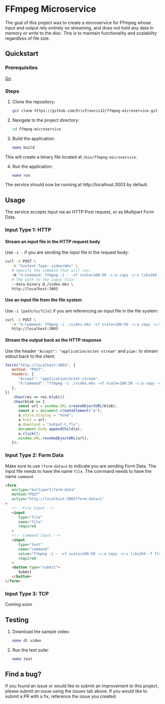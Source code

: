 # FFmpeg Microservice

The goal of this project was to create a microservice for FFmpeg whose input and output rely entirely on streaming, and does not hold any data in memory or write to the disc. This is to maintain functionality and scalability regardless of file size.


## Quickstart

### Prerequisites
[Go](https://go.dev/doc/install)

### Steps

1. Clone the repository:
   
   ```bash
   git clone https://github.com/EricFrancis12/ffmpeg-microservice.git
   ```

2. Navigate to the project directory:
   
   ```bash
   cd ffmpeg-microservice
   ```

3. Build the application:
 
   ```bash
   make build
   ```

This will create a binary file located at  `/bin/ffmpeg-microservice`.

4. Run the application:
   
   ```bash
   make run
   ```

The service should now be running at http://localhost:3003 by default.


## Usage

The service accepts input via an HTTP Post request, or as Multipart Form Data.

### Input Type 1: HTTP

#### Stream an input file in the HTTP request body

Use `-i -` if you are sending the input file in the request body:

```bash
curl -X POST \
   -H "Content-Type: video/mkv" \
   # Specify the command that will run:
   -H "X-Command: ffmpeg -i - -vf scale=100:50 -c:a copy -c:v libx264 -f flv ./output-A.flv" \
   # The path to the input file:
   --data-binary @./video.mkv \
   http://localhost:3003
```

#### Use an input file from the file system

Use `-i [path/to/file]` if you are referencing an input file in the file system:

```bash
curl -X POST \
   -H "X-Command: ffmpeg -i ./video.mkv -vf scale=100:50 -c:a copy -c:v libx264 -f flv ./output-B.flv" \
   http://localhost:3003
```

#### Stream the output back as the HTTP response

Use the header `"Accept": "application/octet-stream"` and `pipe:` to stream stdout back to the client:

```javascript
fetch("http://localhost:3003", {
   method: "POST",
   headers: {
      "Accept": "application/octet-stream",
      "X-Command": "ffmpeg -i ./video.mkv -vf scale=100:50 -c:a copy -c:v libx264 -f flv pipe:",
   },
})
   .then(res => res.blob())
   .then(blob => {
      const url = window.URL.createObjectURL(blob);
      const a = document.createElement("a");
      a.style.display = "none";
      a.href = url;
      a.download = "output-C.flv";
      document.body.appendChild(a);
      a.click();
      window.URL.revokeObjectURL(url);
   });
```


### Input Type 2: Form Data

Make sure to use `?form-data=1` to indicate you are sending Form Data.
The input file needs to have the name `file`.
The command needs to have the name `command`.

```html
<form
   enctype="multipart/form-data"
   method="POST"
   action="http://localhost:3003?form-data=1"
>
   <!-- File Input -->
   <input
      type="file"
      name="file"
      required
   >
   <!-- Command Input -->
   <input
      type="text"
      name="command"
      value="ffmpeg -i - -vf scale=100:50 -c:a copy -c:v libx264 -f flv ./output-D.flv"
      required
   >
   <button type="submit">
      Submit
   </button>
</form>
```


### Input Type 3: TCP
Coming soon


## Testing

1. Download the sample video:
   
   ```bash
   make dl video
   ```

2. Run the test suite:

   ```bash
   make test
   ```


## Find a bug?
If you found an issue or would like to submit an improvement to this project, please submit an issue using the issues tab above. If you would like to submit a PR with a fix, reference the issue you created.
